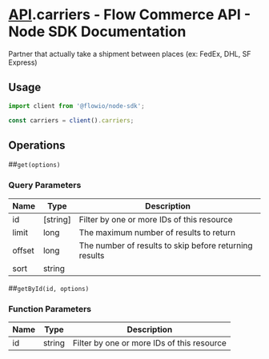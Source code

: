 # [API](README.md).carriers - Flow Commerce API - Node SDK Documentation

Partner that actually take a shipment between places (ex: FedEx, DHL, SF Express)

## Usage

```JavaScript
import client from '@flowio/node-sdk';

const carriers = client().carriers;
```

## Operations

##`get(options)`


### Query Parameters

| Name  | Type | Description |
| ---- | ---- | ---- |
| id | [string] | Filter by one or more IDs of this resource |
| limit | long | The maximum number of results to return |
| offset | long | The number of results to skip before returning results |
| sort | string |  |

##`getById(id, options)`

### Function Parameters

| Name  | Type | Description |
| ---- | ---- | ---- |
| id | string | Filter by one or more IDs of this resource |


